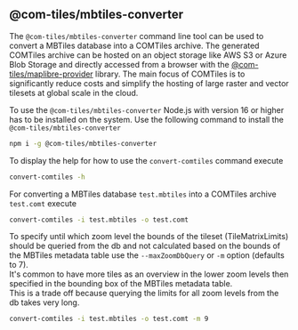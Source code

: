 ## @com-tiles/mbtiles-converter

The `@com-tiles/mbtiles-converter` command line tool can be used to convert a MBTiles database into a COMTiles archive. The generated COMTiles archive can be hosted on an object storage like AWS S3 or Azure Blob Storage
and directly accessed from a browser with the [@com-tiles/maplibre-provider](../../maplibre-provider) library.
The main focus of COMTiles is to significantly reduce costs and simplify the hosting of large raster and vector tilesets at global scale in the cloud.

To use the `@com-tiles/mbtiles-converter` Node.js with version 16 or higher has to be installed on the system. 
Use the following command to install the `@com-tiles/mbtiles-converter`
````bash
npm i -g @com-tiles/mbtiles-converter
````

To display the help for how to use the `convert-comtiles` command execute
````bash
convert-comtiles -h
````

For converting a MBTiles database `test.mbtiles` into a COMTiles archive `test.comt` execute
````bash
convert-comtiles -i test.mbtiles -o test.comt
````

To specify until which zoom level the bounds of the tileset (TileMatrixLimits) should be queried from the db and not calculated 
based on the bounds of the MBTiles metadata table use the `--maxZoomDbQuery` or `-m` option (defaults to 7).   
It's common to have more tiles as an overview in the lower zoom levels then specified in the bounding box of the MBTiles metadata table.  
This is a trade off because querying the limits for all zoom levels from the db takes very long.  
````bash
convert-comtiles -i test.mbtiles -o test.comt -m 9
````

